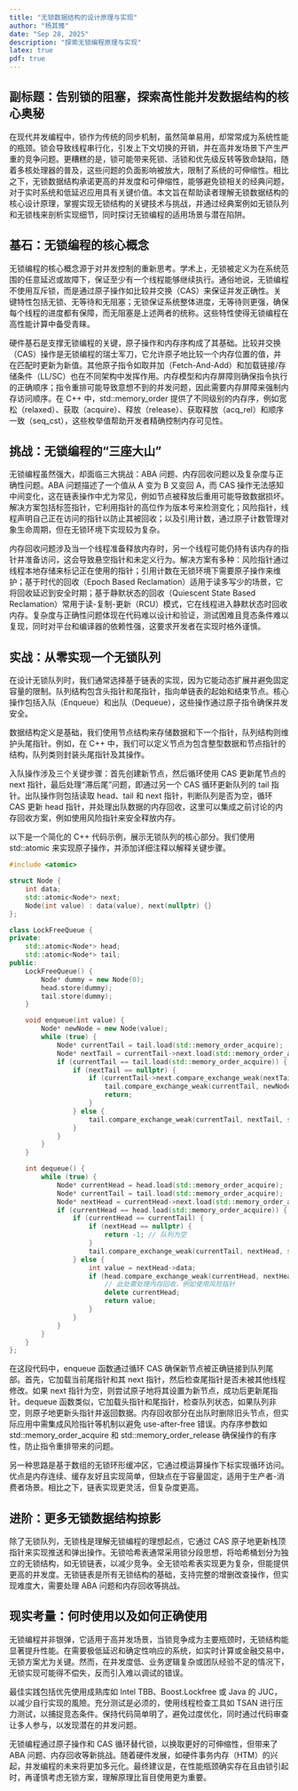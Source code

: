 ```yaml
---
title: "无锁数据结构的设计原理与实现"
author: "杨其臻"
date: "Sep 28, 2025"
description: "探索无锁编程原理与实现"
latex: true
pdf: true
---
```


## 副标题：告别锁的阻塞，探索高性能并发数据结构的核心奥秘

在现代并发编程中，锁作为传统的同步机制，虽然简单易用，却常常成为系统性能的瓶颈。锁会导致线程串行化，引发上下文切换的开销，并在高并发场景下产生严重的竞争问题。更糟糕的是，锁可能带来死锁、活锁和优先级反转等致命缺陷，随着多核处理器的普及，这些问题的负面影响被放大，限制了系统的可伸缩性。相比之下，无锁数据结构承诺更高的并发度和可伸缩性，能够避免锁相关的经典问题，对于实时系统和低延迟应用具有关键价值。本文旨在帮助读者理解无锁数据结构的核心设计原理，掌握实现无锁结构的关键技术与挑战，并通过经典案例如无锁队列和无锁栈来剖析实现细节，同时探讨无锁编程的适用场景与潜在陷阱。

## 基石：无锁编程的核心概念

无锁编程的核心概念源于对并发控制的重新思考。学术上，无锁被定义为在系统范围的任意延迟或故障下，保证至少有一个线程能够继续执行。通俗地说，无锁编程不使用互斥锁，而是通过原子操作如比较并交换（CAS）来保证并发正确性。关键特性包括无锁、无等待和无阻塞；无锁保证系统整体进度，无等待则更强，确保每个线程的进度都有保障，而无阻塞是上述两者的统称。这些特性使得无锁编程在高性能计算中备受青睐。

硬件基石是支撑无锁编程的关键，原子操作和内存序构成了其基础。比较并交换（CAS）操作是无锁编程的瑞士军刀，它允许原子地比较一个内存位置的值，并在匹配时更新为新值。其他原子指令如取并加（Fetch-And-Add）和加载链接/存储条件（LL/SC）也在不同架构中发挥作用。内存模型和内存屏障则确保指令执行的正确顺序；指令重排可能导致意想不到的并发问题，因此需要内存屏障来强制内存访问顺序。在 C++ 中，std::memory_order 提供了不同级别的内存序，例如宽松（relaxed）、获取（acquire）、释放（release）、获取释放（acq_rel）和顺序一致（seq_cst），这些枚举值帮助开发者精确控制内存可见性。

## 挑战：无锁编程的“三座大山”

无锁编程虽然强大，却面临三大挑战：ABA 问题、内存回收问题以及复杂度与正确性问题。ABA 问题描述了一个值从 A 变为 B 又变回 A，而 CAS 操作无法感知中间变化，这在链表操作中尤为常见，例如节点被释放后重用可能导致数据损坏。解决方案包括标签指针，它利用指针的高位作为版本号来检测变化；风险指针，线程声明自己正在访问的指针以防止其被回收；以及引用计数，通过原子计数管理对象生命周期，但在无锁环境下实现较为复杂。

内存回收问题涉及当一个线程准备释放内存时，另一个线程可能仍持有该内存的指针并准备访问，这会导致悬空指针和未定义行为。解决方案有多种：风险指针通过线程本地存储来标记正在使用的指针；引用计数在无锁环境下需要原子操作来维护；基于时代的回收（Epoch Based Reclamation）适用于读多写少的场景，它将回收延迟到安全时期；基于静默状态的回收（Quiescent State Based Reclamation）常用于读-复制-更新（RCU）模式，它在线程进入静默状态时回收内存。复杂度与正确性问题体现在代码难以设计和验证，测试困难且竞态条件难以复现，同时对平台和编译器的依赖性强，这要求开发者在实现时格外谨慎。

## 实战：从零实现一个无锁队列

在设计无锁队列时，我们通常选择基于链表的实现，因为它能动态扩展并避免固定容量的限制。队列结构包含头指针和尾指针，指向单链表的起始和结束节点。核心操作包括入队（Enqueue）和出队（Dequeue），这些操作通过原子指令确保并发安全。

数据结构定义是基础，我们使用节点结构来存储数据和下一个指针，队列结构则维护头尾指针。例如，在 C++ 中，我们可以定义节点为包含整型数据和节点指针的结构，队列类则封装头尾指针及其操作。

入队操作涉及三个关键步骤：首先创建新节点，然后循环使用 CAS 更新尾节点的 next 指针，最后处理“滞后尾”问题，即通过另一个 CAS 循环更新队列的 tail 指针。出队操作则包括读取 head、tail 和 next 指针，判断队列是否为空，循环 CAS 更新 head 指针，并处理出队数据的内存回收，这里可以集成之前讨论的内存回收方案，例如使用风险指针来安全释放内存。

以下是一个简化的 C++ 代码示例，展示无锁队列的核心部分。我们使用 std::atomic 来实现原子操作，并添加详细注释以解释关键步骤。

```cpp
#include <atomic>

struct Node {
    int data;
    std::atomic<Node*> next;
    Node(int value) : data(value), next(nullptr) {}
};

class LockFreeQueue {
private:
    std::atomic<Node*> head;
    std::atomic<Node*> tail;
public:
    LockFreeQueue() {
        Node* dummy = new Node(0);
        head.store(dummy);
        tail.store(dummy);
    }

    void enqueue(int value) {
        Node* newNode = new Node(value);
        while (true) {
            Node* currentTail = tail.load(std::memory_order_acquire);
            Node* nextTail = currentTail->next.load(std::memory_order_acquire);
            if (currentTail == tail.load(std::memory_order_acquire)) {
                if (nextTail == nullptr) {
                    if (currentTail->next.compare_exchange_weak(nextTail, newNode, std::memory_order_release)) {
                        tail.compare_exchange_weak(currentTail, newNode, std::memory_order_release);
                        return;
                    }
                } else {
                    tail.compare_exchange_weak(currentTail, nextTail, std::memory_order_release);
                }
            }
        }
    }

    int dequeue() {
        while (true) {
            Node* currentHead = head.load(std::memory_order_acquire);
            Node* currentTail = tail.load(std::memory_order_acquire);
            Node* nextHead = currentHead->next.load(std::memory_order_acquire);
            if (currentHead == head.load(std::memory_order_acquire)) {
                if (currentHead == currentTail) {
                    if (nextHead == nullptr) {
                        return -1; // 队列为空
                    }
                    tail.compare_exchange_weak(currentTail, nextHead, std::memory_order_release);
                } else {
                    int value = nextHead->data;
                    if (head.compare_exchange_weak(currentHead, nextHead, std::memory_order_release)) {
                        // 此处需处理内存回收，例如使用风险指针
                        delete currentHead;
                        return value;
                    }
                }
            }
        }
    }
};
```

在这段代码中，enqueue 函数通过循环 CAS 确保新节点被正确链接到队列尾部。首先，它加载当前尾指针和其 next 指针，然后检查尾指针是否未被其他线程修改。如果 next 指针为空，则尝试原子地将其设置为新节点，成功后更新尾指针。dequeue 函数类似，它加载头指针和尾指针，检查队列状态，如果队列非空，则原子地更新头指针并返回数据。内存回收部分在出队时删除旧头节点，但实际应用中需集成风险指针等机制以避免 use-after-free 错误。内存序参数如 std::memory_order_acquire 和 std::memory_order_release 确保操作的有序性，防止指令重排带来的问题。

另一种思路是基于数组的无锁环形缓冲区，它通过模运算操作下标实现循环访问。优点是内存连续、缓存友好且实现简单，但缺点在于容量固定，适用于生产者-消费者场景。相比之下，链表实现更灵活，但复杂度更高。

## 进阶：更多无锁数据结构掠影

除了无锁队列，无锁栈是理解无锁编程的理想起点，它通过 CAS 原子地更新栈顶指针来实现推送和弹出操作。无锁哈希表通常采用锁分段思想，将哈希桶划分为独立的无锁结构，如无锁链表，以减少竞争。全无锁哈希表实现更为复杂，但能提供更高的并发度。无锁链表是所有无锁结构的基础，支持完整的增删改查操作，但实现难度大，需要处理 ABA 问题和内存回收等挑战。

## 现实考量：何时使用以及如何正确使用

无锁编程并非银弹，它适用于高并发场景，当锁竞争成为主要瓶颈时，无锁结构能显著提升性能。在需要极低延迟和确定性响应的系统，如实时计算或金融交易中，无锁方案尤为关键。然而，在并发度低、业务逻辑复杂或团队经验不足的情况下，无锁实现可能得不偿失，反而引入难以调试的错误。

最佳实践包括优先使用成熟库如 Intel TBB、Boost.Lockfree 或 Java 的 JUC，以减少自行实现的風險。充分测试是必须的，使用线程检查工具如 TSAN 进行压力测试，以捕捉竞态条件。保持代码简单明了，避免过度优化，同时通过代码审查让多人参与，以发现潜在的并发问题。


无锁编程通过原子操作和 CAS 循环替代锁，以换取更好的可伸缩性，但带来了 ABA 问题、内存回收等新挑战。随着硬件发展，如硬件事务内存（HTM）的兴起，并发编程的未来将更加多元化。最终建议是，在性能瓶颈确实存在且由锁引起时，再谨慎考虑无锁方案，理解原理比盲目使用更为重要。
